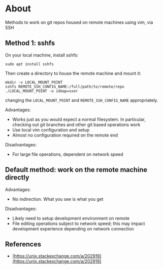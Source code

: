 # About

Methods to work on git repos housed on remote machines using vim, via SSH


## Method 1: sshfs

On your local machine, install sshfs:
```
sudo apt install sshfs
```

Then create a directory to house the remote machine and mount it:
```
mkdir -v LOCAL_MOUNT_POINT
sshfs REMOTE_SSH_CONFIG_NAME:/full/path/to/remote/repo  ./LOCAL_MOUNT_POINT -o idmap=user
```

changing the `LOCAL_MOUNT_POINT` and `REMOTE_SSH_CONFIG_NAME` appropriately.

Advantages:

- Works just as you would expect a normal filesystem. In particular, checking out git branches and other git based operations work
- Use local vim configuration and setup
- Almost no configuration required on the remote end

Disadvantages:

- For large file operations, dependent on network speed


## Default method: work on the remote machine directly

Advantages:

- No indirection. What you see is what you get

Disadvantages:

- Likely need to setup development environment on remote
- File editing operations subject to network speed; this may impact development experience depending on network connection


## References

- [https://unix.stackexchange.com/a/202919](https://unix.stackexchange.com/a/202919)
